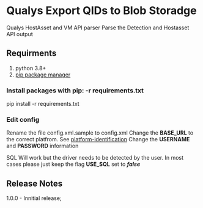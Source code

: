 # Qualys Export QIDs to Blob Storadge 

Qualys HostAsset and VM API parser
Parse the Detection and Hostasset API output

## Requirments

1. python 3.8+
2. [pip package manager](https://pip.pypa.io/en/stable/installation/)

### Install packages with pip: -r requirements.txt
pip install -r requirements.txt
### Edit config
Rename the file config.xml.sample to config.xml
Change the **BASE_URL** to the correct platfrom. See [platform-identification](https://www.qualys.com/platform-identification/)
Change the **USERNAME** and **PASSWORD** information

SQL Will work but the driver needs to be detected by the user.
In most cases please just keep the flag **USE_SQL** set to ***false***

## Release Notes
1.0.0 - Innitial release;
